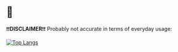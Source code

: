 # 👺

❗❗**DISCLAIMER**❗❗ Probably not accurate in terms of everyday usage:

[![Top Langs](https://github-readme-stats.vercel.app/api/top-langs/?username=Kris030&langs_count=15&theme=transparent&hide_border=true&title_color=adbac7&text_color=adbac7)](https://github.com/anuraghazra/github-readme-stats)

